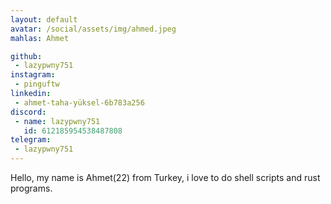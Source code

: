 ```yaml
---
layout: default
avatar: /social/assets/img/ahmed.jpeg
mahlas: Ahmet

github: 
 - lazypwny751
instagram: 
 - pinguftw
linkedin:
 - ahmet-taha-yüksel-6b783a256
discord:
 - name: lazypwny751
   id: 612185954538487808
telegram:
 - lazypwny751
---
```


Hello, my name is Ahmet(22) from Turkey, i love to do shell scripts and rust programs.
